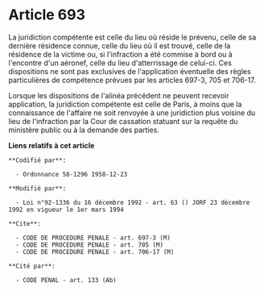# Article 693

La juridiction compétente est celle du lieu où réside le prévenu, celle de sa dernière résidence connue, celle du lieu où il
est trouvé, celle de la résidence de la victime ou, si l'infraction a été commise à bord ou à l'encontre d'un aéronef, celle
du lieu d'atterrissage de celui-ci. Ces dispositions ne sont pas exclusives de l'application éventuelle des règles
particulières de compétence prévues par les articles 697-3, 705 et 706-17.

Lorsque les dispositions de l'alinéa précédent ne peuvent recevoir application, la juridiction compétente est celle de Paris,
à moins que la connaissance de l'affaire ne soit renvoyée à une juridiction plus voisine du lieu de l'infraction par la Cour
de cassation statuant sur la requête du ministère public ou à la demande des parties.

**Liens relatifs à cet article**

	**Codifié par**:

	  - Ordonnance 58-1296 1958-12-23

	**Modifié par**:

	  - Loi n°92-1336 du 16 décembre 1992 - art. 63 () JORF 23 décembre 1992 en vigueur le 1er mars 1994

	**Cite**:

	  - CODE DE PROCEDURE PENALE - art. 697-3 (M)
	  - CODE DE PROCEDURE PENALE - art. 705 (M)
	  - CODE DE PROCEDURE PENALE - art. 706-17 (M)

	**Cité par**:

	  - CODE PENAL - art. 133 (Ab)
